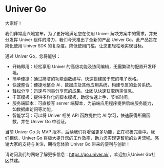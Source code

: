 # Univer Go

大家好！

我们非常高兴地宣布，为了更好地满足您在使用 Univer 解决方案中的需求，并充分发挥 Univer 组件的潜力，我们今天推出了全新的产品 Univer Go。此产品旨在简化使用 Univer SDK 的复杂度，降低使用门槛，让您更轻松地实现目标。

通过 Univer Go，您将能够：

- 开箱即用：轻松享用 Univer 的高级功能及协同编辑，无需繁琐的配置开发环境。
- 简单便捷：通过简洁的功能函数编写，快速搭建属于您的电子表格。
- 快速整合：便捷地整合 AI、数据库及其他应用系统，构建专属的业务系统。
- 轻松分享：迅速与同事分享您的成果，让团队快速获取所需信息。
- 丰富模板：提供多样化的脚本模板，助您快速上手，节省时间。
- 服务端脚本：可直接写 server 端脚本，为前端应用程序提供后端服务能力，如数据库访问等功能。
- 智能学习：可以将 Univer 相关 API 函数提供给 AI 学习，快速获得所需函数，并在 Univer Go 中验证。

当前 Univer Go 为 MVP 版本，后续我们将增强更多功能，正在积极完善中。我们相信，Univer Go 将极大提升您的工作效率，助力您实现更智能的业务流程。感谢大家的支持与关注，期待您体验 Univer Go 带来的便利与创新！

请访问我们的网站了解更多信息：https://go.univer.ai/ ，欢迎加入Univer Go社区共建。


